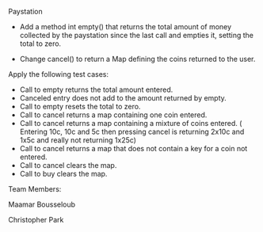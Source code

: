Paystation

* Add a method int empty() that returns the total amount of money collected by the paystation since the last call and empties it, setting the total to zero. 

* Change cancel() to return a Map defining the coins returned to the user. 

Apply the following test cases:

* Call to empty returns the total amount entered.
* Canceled entry does not add to the amount returned by empty.
* Call to empty resets the total to zero.
* Call to cancel returns a map containing one coin entered.
* Call to cancel returns a map containing a mixture of coins entered. ( Entering 10c, 10c and 5c then pressing cancel is returning 2x10c and 1x5c and really not returning 1x25c)
* Call to cancel returns a map that does not contain a key for a coin not entered.
* Call to cancel clears the map.
* Call to buy clears the map.

Team Members: 

Maamar Bousseloub

Christopher Park